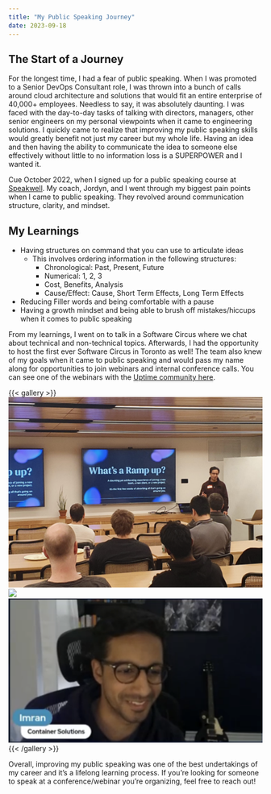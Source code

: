 ```yaml
---
title: "My Public Speaking Journey"
date: 2023-09-18
---
```

## The Start of a Journey
For the longest time, I had a fear of public speaking. When I was promoted to a Senior DevOps Consultant role, I was thrown into a bunch of calls around cloud architecture and solutions that would fit an entire enterprise of 40,000+ employees. Needless to say, it was absolutely daunting. I was faced with the day-to-day tasks of talking with directors, managers, other senior engineers on my personal viewpoints when it came to engineering solutions. I quickly came to realize that improving my public speaking skills would greatly benefit not just my career but my whole life. Having an idea and then having the ability to communicate the idea to someone else effectively without little to no information loss is a SUPERPOWER and I wanted it.

Cue October 2022, when I signed up for a public speaking course at [Speakwell](https://www.letsspeakwell.com/). My coach, Jordyn, and I went through my biggest pain points when I came to public speaking. They revolved around communication structure, clarity, and mindset.

## My Learnings

* Having structures on command that you can use to articulate ideas
  * This involves ordering information in the following structures:
    * Chronological: Past, Present, Future
    * Numerical: 1, 2, 3
    * Cost, Benefits, Analysis
    * Cause/Effect: Cause, Short Term Effects, Long Term Effects
* Reducing Filler words and being comfortable with a pause
* Having a growth mindset and being able to brush off mistakes/hiccups when it comes to public speaking

From my learnings, I went on to talk in a Software Circus where we chat about technical and non-technical topics. Afterwards, I had the opportunity to host the first ever Software Circus in Toronto as well! The team also knew of my goals when it came to public speaking and would pass my name along for opportunities to join webinars and internal conference calls. You can see one of the webinars with the [Uptime community here](https://www.linkedin.com/events/stuckwithjenkins-hearhowthesede7043938897755607040/comments/).

{{< gallery >}}
  <img src="images/image1.png" class="grid-w33" />
  <img src="images/image2.png" class="grid-w33" />
  <img src="images/image3.png" class="grid-w33" />
{{< /gallery >}}


Overall, improving my public speaking was one of the best undertakings of my career and it’s a lifelong learning process. If you’re looking for someone to speak at a conference/webinar you’re organizing, feel free to reach out!
